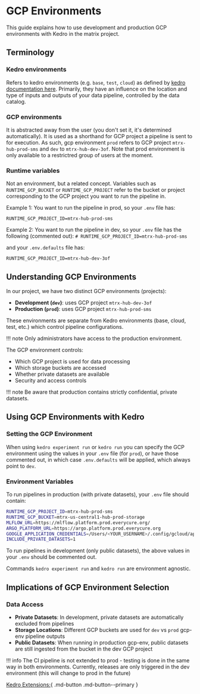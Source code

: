 # GCP Environments


This guide explains how to use development and production GCP environments with Kedro in the matrix project.

## Terminology

### Kedro environments

Refers to kedro environments (e.g. `base`, `test`, `cloud`) as defined by [kedro documentation here](https://docs.kedro.org/en/stable/configuration/configuration_basics.html#configuration-environments).
Primarily, they have an influence on the location and type of inputs and outputs of your data pipeline, controlled by the data catalog.

### GCP environments

It is abstracted away from the user (you don't set it, it's determined automatically). It is used as a shorthand for  GCP project a pipeline is sent to for execution.
As such, gcp environment `prod` refers to GCP project `mtrx-hub-prod-sms` and `dev` to `mtrx-hub-dev-3of`. Note that prod environment is only available to a restrictred group of users at the moment.

### Runtime variables

Not an environment, but a related concept. 
Variables such as `RUNTIME_GCP_BUCKET` or `RUNTIME_GCP_PROJECT` refer to the bucket or project corresponding to the GCP project you want to run the pipeline in.

Example 1: You want to run the pipeline in prod, so your `.env` file has:

`RUNTIME_GCP_PROJECT_ID=mtrx-hub-prod-sms`

Example 2: You want to run the pipeline in dev, so your `.env` file has the following (commented out):
`# RUNTIME_GCP_PROJECT_ID=mtrx-hub-prod-sms`

and your `.env.defaults` file has:

`RUNTIME_GCP_PROJECT_ID=mtrx-hub-dev-3of`

## Understanding GCP Environments

In our project, we have two distinct GCP environments (projects):

- **Development (`dev`)**: uses GCP project `mtrx-hub-dev-3of`
- **Production (`prod`)**: uses GCP project `mtrx-hub-prod-sms`

These environments are separate from Kedro environments (base, cloud, test, etc.) which control pipeline configurations.

!!! note 
    Only administrators have access to the production environment.

The GCP environment controls:

- Which GCP project is used for data processing
- Which storage buckets are accessed
- Whether private datasets are available
- Security and access controls

!!! note 
    Be aware that production contains strictly confidential, private datasets.
## Using GCP Environments with Kedro

### Setting the GCP Environment

When using `kedro experiment run` or `kedro run` you can specify the GCP environment using the values in your `.env` file (for `prod`), or have those commented out, in which case `.env.defaults` will be applied, which always point to `dev`.


### Environment Variables

To run pipelines in production (with private datasets), your `.env` file should contain:
```bash
RUNTIME_GCP_PROJECT_ID=mtrx-hub-prod-sms
RUNTIME_GCP_BUCKET=mtrx-us-central1-hub-prod-storage
MLFLOW_URL=https://mlflow.platform.prod.everycure.org/
ARGO_PLATFORM_URL=https://argo.platform.prod.everycure.org
GOOGLE_APPLICATION_CREDENTIALS=/Users/<YOUR_USERNAME>/.config/gcloud/application_default_credentials.json
INCLUDE_PRIVATE_DATASETS=1
```

To run pipelines in development (only public datasets),  the above values in your `.env` should be commented out.

Commands `kedro experiment run` and `kedro run` are environment agnostic.

## Implications of GCP Environment Selection

### Data Access

- **Private Datasets**: In development, private datasets are automatically excluded from pipelines
- **Storage Locations**: Different GCP buckets are used for `dev` vs `prod` gcp-env pipeline outputs
- **Public Datasets**: When running in production gcp-env, public datasets are still ingested from the bucket in the dev GCP project

!!! info
    The CI pipeline is not extended to prod - testing is done in the same way in both environments. Currently, releases are only triggered in the dev environment (this will change to prod in the future)

[Kedro Extensions:](./kedro_extensions.md){ .md-button .md-button--primary }